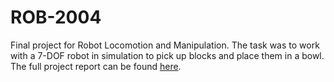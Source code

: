 # ROB-2004

Final project for Robot Locomotion and Manipulation. The task was to work with a 7-DOF robot in simulation to pick up blocks and place them in a bowl. The full project report can be found [here](ROB2004%20Final.pdf). 
